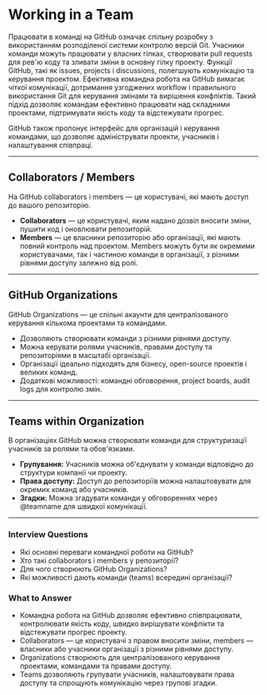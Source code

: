 # Working in a Team

Працювати в команді на GitHub означає спільну розробку з використанням розподіленої системи контролю версій Git.
Учасники команди можуть працювати у власних гілках, створювати pull requests для рев'ю коду та зливати зміни в основну гілку проекту.
Функції GitHub, такі як issues, projects і discussions, полегшують комунікацію та керування проектом.
Ефективна командна робота на GitHub вимагає чіткої комунікації, дотримання узгоджених workflow і правильного використання Git для керування змінами та вирішення конфліктів.
Такий підхід дозволяє командам ефективно працювати над складними проектами, підтримувати якість коду та відстежувати прогрес.

GitHub також пропонує інтерфейс для організацій і керування командами, що дозволяє адмініструвати проекти, учасників і налаштування співпраці.

---

## Collaborators / Members

На GitHub collaborators і members — це користувачі, які мають доступ до вашого репозиторію.

- **Collaborators** — це користувачі, яким надано дозвіл вносити зміни, пушити код і оновлювати репозиторій.
- **Members** — це власники репозиторію або організації, які мають повний контроль над проектом.
  Members можуть бути як окремими користувачами, так і частиною команди в організації, з різними рівнями доступу залежно від ролі.

---

## GitHub Organizations

GitHub Organizations — це спільні акаунти для централізованого керування кількома проектами та командами.

- Дозволяють створювати команди з різними рівнями доступу.
- Можна керувати ролями учасників, правами доступу та репозиторіями в масштабі організації.
- Організації ідеально підходять для бізнесу, open-source проектів і великих команд.
- Додаткові можливості: командні обговорення, project boards, audit logs для контролю змін.

---

## Teams within Organization

В організаціях GitHub можна створювати команди для структуризації учасників за ролями та обов'язками.

- **Групування:** Учасників можна об'єднувати у команди відповідно до структури компанії чи проекту.
- **Права доступу:** Доступ до репозиторіїв можна налаштовувати для окремих команд або учасників.
- **Згадки:** Можна згадувати команди у обговореннях через @teamname для швидкої комунікації.

---

### Interview Questions

- Які основні переваги командної роботи на GitHub?
- Хто такі collaborators і members у репозиторії?
- Для чого створюють GitHub Organizations?
- Які можливості дають команди (teams) всередині організації?

### What to Answer

- Командна робота на GitHub дозволяє ефективно співпрацювати, контролювати якість коду, швидко вирішувати конфлікти та відстежувати прогрес проекту.
- Collaborators — це користувачі з правом вносити зміни, members — власники або учасники організації з різними рівнями доступу.
- Organizations створюють для централізованого керування проектами, командами та правами доступу.
- Teams дозволяють групувати учасників, налаштовувати права доступу та спрощують комунікацію через групові згадки.
